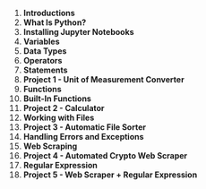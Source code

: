 1. **Introductions**
2. **What Is Python?**
3. **Installing Jupyter Notebooks**
4. **Variables**
5. **Data Types**
6. **Operators**
7. **Statements**
8. **Project 1 - Unit of Measurement Converter**
9. **Functions**
10. **Built-In Functions**
11. **Project 2 - Calculator**
12. **Working with Files**
13. **Project 3 - Automatic File Sorter**
14. **Handling Errors and Exceptions**
15. **Web Scraping**
16. **Project 4 - Automated Crypto Web Scraper**
17. **Regular Expression**
18. **Project 5 - Web Scraper + Regular Expression**
